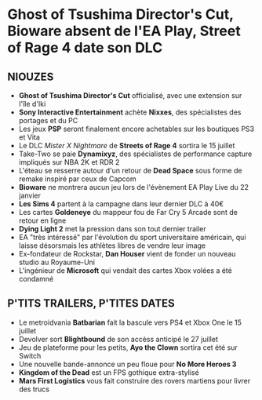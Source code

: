 # Ghost of Tsushima Director's Cut, Bioware absent de l'EA Play, Street of Rage 4 date son DLC

## NIOUZES

- **Ghost of Tsushima Director's Cut** officialisé, avec une extension sur l'île d'Iki
- **Sony Interactive Entertainment** achète **Nixxes**, des spécialistes des portages et du PC
- Les jeux **PSP** seront finalement encore achetables sur les boutiques PS3 et Vita
- Le DLC *Mister X Nightmare* de **Streets of Rage 4** sortira le 15 juillet
- Take-Two se paie **Dynamixyz**, des spécialistes de performance capture impliqués sur NBA 2K et RDR 2
- L'éteau se resserre autour d'un retour de **Dead Space** sous forme de remake inspiré par ceux de Capcom
- **Bioware** ne montrera aucun jeu lors de l'évènement EA Play Live du 22 janvier
- **Les Sims 4** partent à la campagne dans leur dernier DLC à 40€
- Les cartes **Goldeneye** du mappeur fou de Far Cry 5 Arcade sont de retour en ligne
- **Dying Light 2** met la pression dans son tout dernier trailer
- EA "très intéressé" par l'évolution du sport universitaire américain, qui laisse désorsmais les athlètes libres de vendre leur image
- Ex-fondateur de Rockstar, **Dan Houser** vient de fonder un nouveau studio au Royaume-Uni
- L'ingénieur de **Microsoft** qui vendait des cartes Xbox volées a été condamné


## P'TITS TRAILERS, P'TITES DATES

- Le metroidvania **Batbarian** fait la bascule vers PS4 et Xbox One le 15 juillet
- Devolver sort **Blightbound** de son accèss anticipé le 27 juillet
- Jeu de plateforme pour les petits, **Ayo the Clown** sortira cet été sur Switch
- Une nouvelle bande-annonce un peu floue pour **No More Heroes 3**
- **Kingdom of the Dead** est un FPS gothique extra-stylisé
- **Mars First Logistics** vous fait construire des rovers martiens pour livrer des trucs
